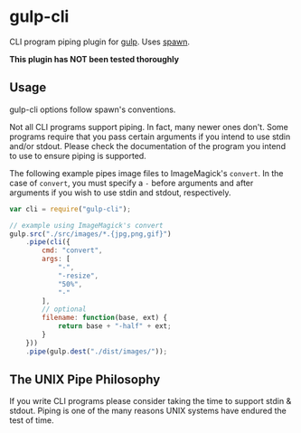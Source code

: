 # gulp-cli

CLI program piping plugin for [gulp](https://github.com/wearefractal/gulp). Uses [spawn](http://nodejs.org/api/child_process.html#child_process_child_process_spawn_command_args_options).

**This plugin has NOT been tested thoroughly**

## Usage

gulp-cli options follow spawn's conventions.

Not all CLI programs support piping. In fact, many newer ones don't. Some programs require that you pass certain arguments if you intend to use stdin and/or stdout. Please check the documentation of the program you intend to use to ensure piping is supported.

The following example pipes image files to ImageMagick's `convert`. In the case of `convert`, you must specify a `-` before arguments and after arguments if you wish to use stdin and stdout, respectively.

```javascript
var cli = require("gulp-cli");

// example using ImageMagick's convert
gulp.src("./src/images/*.{jpg,png,gif}")
	.pipe(cli({
		cmd: "convert",
		args: [
			"-",
			"-resize",
			"50%",
			"-"
		],
		// optional
		filename: function(base, ext) {
			return base + "-half" + ext;
		}
	}))
	.pipe(gulp.dest("./dist/images/"));
```

## The UNIX Pipe Philosophy

If you write CLI programs please consider taking the time to support stdin & stdout. Piping is one of the many reasons UNIX systems have endured the test of time.
